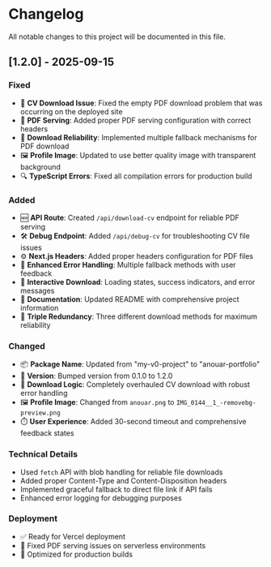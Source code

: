 # Changelog

All notable changes to this project will be documented in this file.

## [1.2.0] - 2025-09-15

### Fixed
- 🔧 **CV Download Issue**: Fixed the empty PDF download problem that was occurring on the deployed site
- 📄 **PDF Serving**: Added proper PDF serving configuration with correct headers
- 🔄 **Download Reliability**: Implemented multiple fallback mechanisms for PDF download
- 🖼️ **Profile Image**: Updated to use better quality image with transparent background
- 🔍 **TypeScript Errors**: Fixed all compilation errors for production build

### Added
- 🆕 **API Route**: Created `/api/download-cv` endpoint for reliable PDF serving
- 🛠️ **Debug Endpoint**: Added `/api/debug-cv` for troubleshooting CV file issues
- ⚙️ **Next.js Headers**: Added proper headers configuration for PDF files
- 📝 **Enhanced Error Handling**: Multiple fallback methods with user feedback
- 💫 **Interactive Download**: Loading states, success indicators, and error messages
- 📖 **Documentation**: Updated README with comprehensive project information
- 🔄 **Triple Redundancy**: Three different download methods for maximum reliability

### Changed
- 📦 **Package Name**: Updated from "my-v0-project" to "anouar-portfolio"
- 🔢 **Version**: Bumped version from 0.1.0 to 1.2.0
- 💼 **Download Logic**: Completely overhauled CV download with robust error handling
- 🖼️ **Profile Image**: Changed from `anouar.png` to `IMG_0144__1_-removebg-preview.png`
- ⏱️ **User Experience**: Added 30-second timeout and comprehensive feedback states

### Technical Details
- Used `fetch` API with blob handling for reliable file downloads
- Added proper Content-Type and Content-Disposition headers
- Implemented graceful fallback to direct file link if API fails
- Enhanced error logging for debugging purposes

### Deployment
- ✅ Ready for Vercel deployment
- 🔧 Fixed PDF serving issues on serverless environments
- 📄 Optimized for production builds
